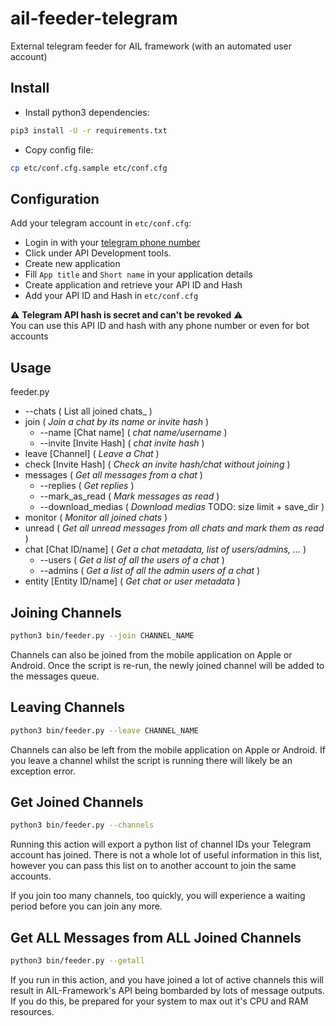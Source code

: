 # ail-feeder-telegram
External telegram feeder for AIL framework (with an automated user account)

## Install

- Install python3 dependencies:
```bash
pip3 install -U -r requirements.txt
```

- Copy config file:
```bash
cp etc/conf.cfg.sample etc/conf.cfg
```

## Configuration

Add your telegram account in `etc/conf.cfg`:
  - Login in with your [telegram phone number](https://my.telegram.org/auth)
  - Click under API Development tools.
  - Create new application
  - Fill `App title` and `Short name` in your application details
  - Create application and retrieve your API ID and Hash
  - Add your API ID and Hash in `etc/conf.cfg`


 :warning: **Telegram API hash is secret and can't be revoked** :warning:  
You can use this API ID and hash with any phone number or even for bot accounts


## Usage

feeder.py
* --chats ( List all joined chats_ )
* join ( _Join a chat by its name or invite hash_ )
  * --name [Chat name] ( _chat name/username_ )
  * --invite [Invite Hash] ( _chat invite hash_ )
* leave [Channel] ( _Leave a Chat_ )
* check [Invite Hash] ( _Check an invite hash/chat without joining_ )
* messages ( _Get all messages from a chat_ )
  * --replies ( _Get replies_ )
  * --mark_as_read ( _Mark messages as read_ )
  * --download_medias ( _Download medias_ TODO: size limit + save_dir )
* monitor ( _Monitor all joined chats_ )
* unread ( _Get all unread messages from all chats and mark them as read_ )
* chat [Chat ID/name] (  _Get a chat metadata, list of users/admins, ..._ )
  * --users ( _Get a list of all the users of a chat_ )
  * --admins ( _Get a list of all the admin users of a chat_ )
* entity [Entity ID/name] ( _Get chat or user metadata_ )

## Joining Channels
```bash
python3 bin/feeder.py --join CHANNEL_NAME 
```
Channels can also be joined from the mobile application on Apple or Android.
Once the script is re-run, the newly joined channel will be added to the messages queue.

## Leaving Channels
```bash
python3 bin/feeder.py --leave CHANNEL_NAME 
```
Channels can also be left from the mobile application on Apple or Android.
If you leave a channel whilst the script is running there will likely be an exception error.

## Get Joined Channels
```bash
python3 bin/feeder.py --channels 
```
Running this action will export a python list of channel IDs your Telegram account has joined.
There is not a whole lot of useful information in this list, however you can pass this list on to
another account to join the same accounts.

If you join too many channels, too quickly, you will experience a waiting period before you can join any more.

## Get ALL Messages from ALL Joined Channels
```bash
python3 bin/feeder.py --getall 
```
If you run in this action, and you have joined a lot of active channels
this will result in AIL-Framework's API being bombarded by lots of message outputs.
If you do this, be prepared for your system to max out it's CPU and RAM resources.
